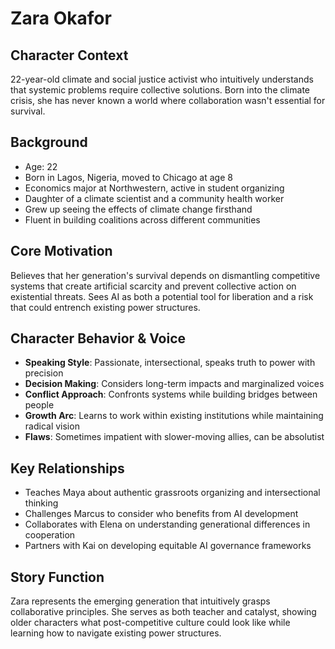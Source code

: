 # Zara Okafor

## Character Context
22-year-old climate and social justice activist who intuitively understands that systemic problems require collective solutions. Born into the climate crisis, she has never known a world where collaboration wasn't essential for survival.

## Background
- Age: 22
- Born in Lagos, Nigeria, moved to Chicago at age 8
- Economics major at Northwestern, active in student organizing
- Daughter of a climate scientist and a community health worker
- Grew up seeing the effects of climate change firsthand
- Fluent in building coalitions across different communities

## Core Motivation
Believes that her generation's survival depends on dismantling competitive systems that create artificial scarcity and prevent collective action on existential threats. Sees AI as both a potential tool for liberation and a risk that could entrench existing power structures.

## Character Behavior & Voice
- **Speaking Style**: Passionate, intersectional, speaks truth to power with precision
- **Decision Making**: Considers long-term impacts and marginalized voices
- **Conflict Approach**: Confronts systems while building bridges between people
- **Growth Arc**: Learns to work within existing institutions while maintaining radical vision
- **Flaws**: Sometimes impatient with slower-moving allies, can be absolutist

## Key Relationships
- Teaches Maya about authentic grassroots organizing and intersectional thinking
- Challenges Marcus to consider who benefits from AI development
- Collaborates with Elena on understanding generational differences in cooperation
- Partners with Kai on developing equitable AI governance frameworks

## Story Function
Zara represents the emerging generation that intuitively grasps collaborative principles. She serves as both teacher and catalyst, showing older characters what post-competitive culture could look like while learning how to navigate existing power structures.